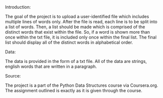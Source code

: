 Introduction:

The goal of the project is to upload a user-identified file which includes multiple lines of words only.  After the file is read, 
each line is to be split into a list of words.  Then, a list should be made which is comprised of the distinct words that exist within
the file.  So, if a word is shown more than once within the txt file, it is included only once within the final list.  The final list
should display all of the distinct words in alphabetical order.

Data:

The data is provided in the form of a txt file.  All of the data are strings, english words that are written in a paragraph.

Source:

The project is a part of the Python Data Structures course via Coursera.org.  The assignment outlined is exactly as it is given through
the course.
